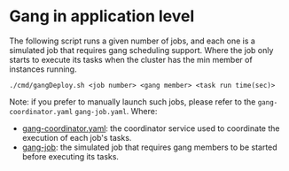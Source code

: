 <!--
* Licensed to the Apache Software Foundation (ASF) under one
* or more contributor license agreements.  See the NOTICE file
* distributed with this work for additional information
* regarding copyright ownership.  The ASF licenses this file
* to you under the Apache License, Version 2.0 (the
* "License"); you may not use this file except in compliance
* with the License.  You may obtain a copy of the License at
*
*      http://www.apache.org/licenses/LICENSE-2.0
*
* Unless required by applicable law or agreed to in writing, software
* distributed under the License is distributed on an "AS IS" BASIS,
* WITHOUT WARRANTIES OR CONDITIONS OF ANY KIND, either express or implied.
* See the License for the specific language governing permissions and
* limitations under the License.
-->

# Gang in application level

The following script runs a given number of jobs, and each one is a simulated job that requires gang scheduling support. Where the job only starts to execute its tasks when the cluster has the min member of instances running.

```shell script
./cmd/gangDeploy.sh <job number> <gang member> <task run time(sec)>
```
Note: if you prefer to manually launch such jobs, please refer to the `gang-coordinator.yaml` `gang-job.yaml`. Where:
* [gang-coordinator.yaml](./gang-coordinator.yaml): the coordinator service used to coordinate the execution of each job's tasks.
* [gang-job](./gang-job.yaml): the simulated job that requires gang members to be started before executing its tasks.
